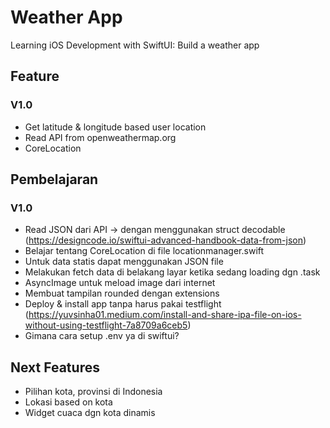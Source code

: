 # Weather App
Learning iOS Development with SwiftUI: Build a weather app


## Feature
### V1.0
- Get latitude & longitude based user location
- Read API from openweathermap.org
- CoreLocation


## Pembelajaran
### V1.0
- Read JSON dari API -> dengan menggunakan struct decodable (https://designcode.io/swiftui-advanced-handbook-data-from-json)
- Belajar tentang CoreLocation di file locationmanager.swift
- Untuk data statis dapat menggunakan JSON file
- Melakukan fetch data di belakang layar ketika sedang loading dgn .task
- AsyncImage untuk meload image dari internet
- Membuat tampilan rounded dengan extensions
- Deploy & install app tanpa harus pakai testflight (https://yuvsinha01.medium.com/install-and-share-ipa-file-on-ios-without-using-testflight-7a8709a6ceb5)
- Gimana cara setup .env ya di swiftui?


## Next Features
- Pilihan kota, provinsi di Indonesia
- Lokasi based on kota
- Widget cuaca dgn kota dinamis

